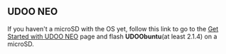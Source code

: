 ## UDOO NEO

If you haven't a microSD with the OS yet, follow this link to go to the [Get Started with UDOO NEO](https://www.udoo.org/get-started-neo/) page and flash **UDOObuntu**(at least 2.1.4) on a microSD.
